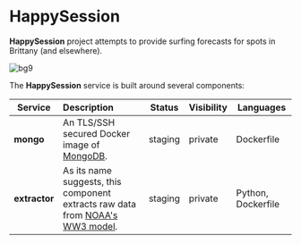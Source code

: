# HappySession

**HappySession** project attempts to provide surfing forecasts for spots in Brittany (and elsewhere).  

![bg9](https://github.com/user-attachments/assets/011d1a5a-71bd-41f4-b326-df7873223fdf)

The **HappySession** service is built around several components:  

| Service | Description | Status | Visibility | Languages |
|---------|:------------|--------|------------|-----------|
| **mongo** | An TLS/SSH secured Docker image of [MongoDB](https://www.mongodb.com). | staging | private | Dockerfile |
| **extractor** | As its name suggests, this component extracts raw data from [NOAA's WW3 model](https://polar.ncep.noaa.gov/waves/wavewatch/). | staging | private | Python, Dockerfile |
